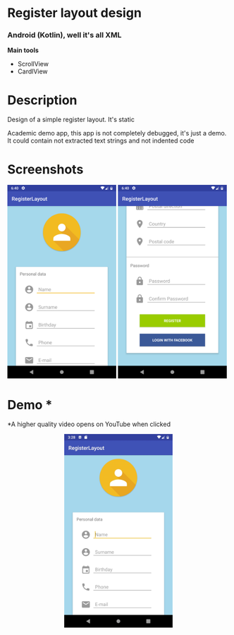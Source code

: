 
<h1>Register layout design</h1>
<h3>Android (Kotlin), well it's all XML</h3>
<b>Main tools</b>
<ul>
<li>ScrollView</li>
<li>CardlView</li>
</ul>


<h1>Description</h1>
<p>Design of a simple register layout. It's static</p>
<p>Academic demo app, this app is not completely debugged, it's just a demo. It could contain not extracted text strings and not indented code</p>

<h1>Screenshots</h1>
<p>
  <a href='#img1'><img id='img1' width = '49%' src='device-2019-02-05-124030.png'/></a>
  <a href='#img2'><img id='img2' width = '49%' src='device-2019-02-05-124056.png'/></a>
</p>


<h1>Demo *</h1>
<p style>*A higher quality video opens on YouTube when clicked</p>


<p align="center">
  <a href='https://www.youtube.com/watch?v=4GCyN4V-rCc'><img width = '49%' src='registerDef.gif'/></a>
</p>


